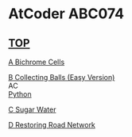 # AtCoder ABC074  

## [TOP](https://atcoder.jp/contests/abc074)  

[A Bichrome Cells](https://atcoder.jp/contests/abc074/tasks/abc074_a)   
[](https://atcoder.jp/contests/abc074/submissions/)  

[B Collecting Balls (Easy Version)](https://atcoder.jp/contests/abc074/tasks/abc074_b)   
AC  
[Python](https://atcoder.jp/contests/abc074/submissions/15557639)  

[C Sugar Water](https://atcoder.jp/contests/abc074/tasks/arc083_a)   
[](https://atcoder.jp/contests/abc074/submissions/)  

[D Restoring Road Network](https://atcoder.jp/contests/abc074/tasks/arc083_b)   
[](https://atcoder.jp/contests/abc074/submissions/)  

